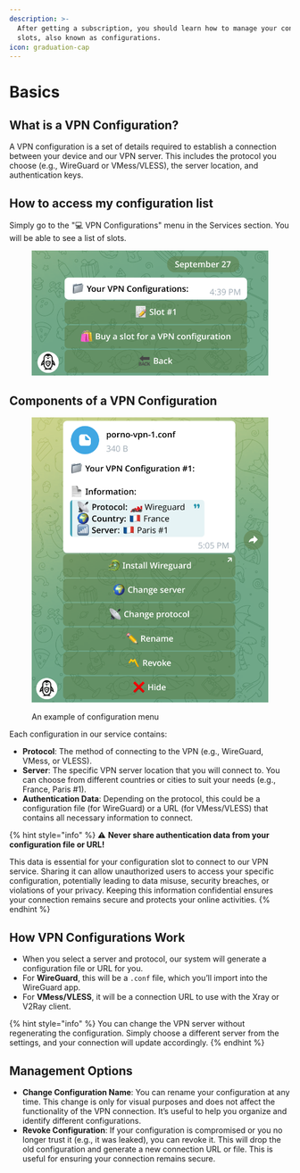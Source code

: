 ```yaml
---
description: >-
  After getting a subscription, you should learn how to manage your connection
  slots, also known as configurations.
icon: graduation-cap
---
```


# Basics

## **What is a VPN Configuration?** <a href="#definition" id="definition"></a>

A VPN configuration is a set of details required to establish a connection between your device and our VPN server. This includes the protocol you choose (e.g., WireGuard or VMess/VLESS), the server location, and authentication keys.

## How to access my configuration list <a href="#access" id="access"></a>

Simply go to the "💻 VPN Configurations" menu in the Services section. You will be able to see a list of slots.

<div align="left">

<figure><picture><source srcset="../.gitbook/assets/image (18).png" media="(prefers-color-scheme: dark)"><img src="../.gitbook/assets/image (17).png" alt="" width="551"></picture><figcaption></figcaption></figure>

</div>

## **Components of a VPN Configuration** <a href="#components" id="components"></a>

<div align="left">

<figure><picture><source srcset="../.gitbook/assets/Screenshot From 2024-09-27 17-06-26.png" media="(prefers-color-scheme: dark)"><img src="../.gitbook/assets/Screenshot From 2024-09-27 17-06-21.png" alt="" width="553"></picture><figcaption><p>An example of configuration menu</p></figcaption></figure>

</div>

Each configuration in our service contains:

* **Protocol**: The method of connecting to the VPN (e.g., WireGuard, VMess, or VLESS).
* **Server**: The specific VPN server location that you will connect to. You can choose from different countries or cities to suit your needs (e.g., France, Paris #1).
* **Authentication Data**: Depending on the protocol, this could be a configuration file (for WireGuard) or a URL (for VMess/VLESS) that contains all necessary information to connect.

{% hint style="info" %}
⚠️ **Never share authentication data from your configuration file or URL!**&#x20;

This data is essential for your configuration slot to connect to our VPN service. Sharing it can allow unauthorized users to access your specific configuration, potentially leading to data misuse, security breaches, or violations of your privacy. Keeping this information confidential ensures your connection remains secure and protects your online activities.
{% endhint %}

## **How VPN Configurations Work**

* When you select a server and protocol, our system will generate a configuration file or URL for you.
* For **WireGuard**, this will be a `.conf` file, which you’ll import into the WireGuard app.
* For **VMess/VLESS**, it will be a connection URL to use with the Xray or V2Ray client.

{% hint style="info" %}
You can change the VPN server without regenerating the configuration. Simply choose a different server from the settings, and your connection will update accordingly.
{% endhint %}

## **Management Options** <a href="#manage" id="manage"></a>

* **Change Configuration Name**: You can rename your configuration at any time. This change is only for visual purposes and does not affect the functionality of the VPN connection. It’s useful to help you organize and identify different configurations.
* **Revoke Configuration**: If your configuration is compromised or you no longer trust it (e.g., it was leaked), you can revoke it. This will drop the old configuration and generate a new connection URL or file. This is useful for ensuring your connection remains secure.
